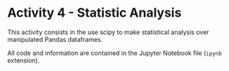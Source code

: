 # Activity 4 - Statistic Analysis

This activity consists in the use scipy to make statistical analysis over manipulated Pandas dataframes.

All code and information are contained in the Jupyter Notebook file (`ipynb` extension).
